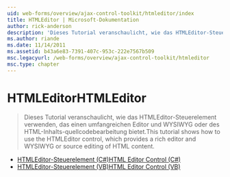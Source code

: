 ```yaml
---
uid: web-forms/overview/ajax-control-toolkit/htmleditor/index
title: HTMLEditor | Microsoft-Dokumentation
author: rick-anderson
description: 'Dieses Tutorial veranschaulicht, wie das HTMLEditor-Steuerelement verwenden, das einen umfangreichen Editor und WYSIWYG oder des HTML-Inhalts-quellcodebearbeitung bietet.'
ms.author: riande
ms.date: 11/14/2011
ms.assetid: b43a6e83-7391-407c-953c-222e7567b509
msc.legacyurl: /web-forms/overview/ajax-control-toolkit/htmleditor
msc.type: chapter
---
```

<a name="htmleditor"></a><span data-ttu-id="ff61e-103">HTMLEditor</span><span class="sxs-lookup"><span data-stu-id="ff61e-103">HTMLEditor</span></span>
====================
> <span data-ttu-id="ff61e-104">Dieses Tutorial veranschaulicht, wie das HTMLEditor-Steuerelement verwenden, das einen umfangreichen Editor und WYSIWYG oder des HTML-Inhalts-quellcodebearbeitung bietet.</span><span class="sxs-lookup"><span data-stu-id="ff61e-104">This tutorial shows how to use the HTMLEditor control, which provides a rich editor and WYSIWYG or source editing of HTML content.</span></span>


- [<span data-ttu-id="ff61e-105">HTMLEditor-Steuerelement (C#)</span><span class="sxs-lookup"><span data-stu-id="ff61e-105">HTML Editor Control (C#)</span></span>](how-do-i-use-the-html-editor-control-cs.md)
- [<span data-ttu-id="ff61e-106">HTMLEditor-Steuerelement (VB)</span><span class="sxs-lookup"><span data-stu-id="ff61e-106">HTML Editor Control (VB)</span></span>](how-do-i-use-the-html-editor-control-vb.md)
